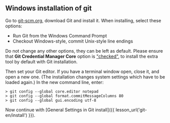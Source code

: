 ## Windows installation of git

Go to [git-scm.org](https://git-scm.org), download Git and install it.
When installing, select these options:

* Run Git from the Windows Command Prompt
* Checkout Windows-style, commit Unix-style line endings

Do not change any other options, they can be left as default.
Please ensure that **Git Credential Manager Core** option is ["checked"](https://github.com/git-ecosystem/git-credential-manager/blob/release/docs/install.md#git-for-windows-star), to install the extra tool by default with Git installation.

Then set your Git editor.
If you have a terminal window open, close it, and open a new one.
(The installation changes system settings which have to be loaded again.)
In the new command line, enter:

```console
> git config --global core.editor notepad
> git config --global format.commitMessageColumns 80
> git config --global gui.encoding utf-8
```

Now continue with [General Settings in Git install]({{ lesson_url('git-en/install') }}).
